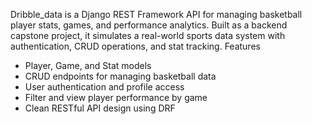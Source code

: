 Dribble_data is a Django REST Framework API for managing basketball player stats, games, and performance analytics. Built as a backend capstone project, it simulates a real-world sports data system with authentication, CRUD operations, and stat tracking.
 Features
- Player, Game, and Stat models
- CRUD endpoints for managing basketball data
- User authentication and profile access
- Filter and view player performance by game
- Clean RESTful API design using DRF
